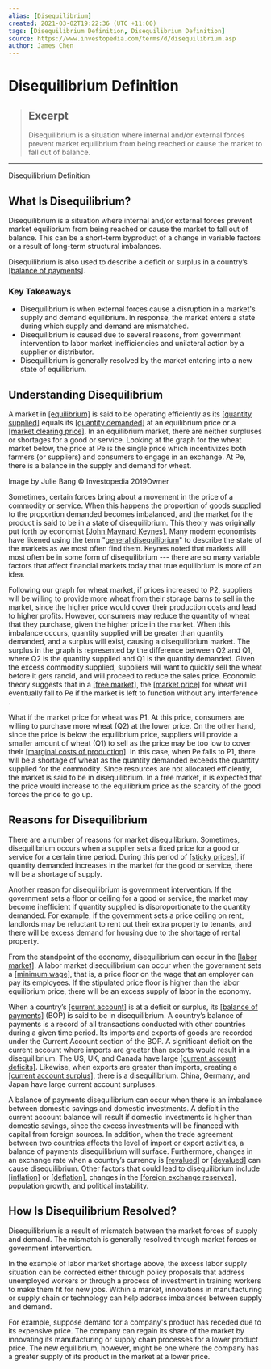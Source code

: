 ```yaml
---
alias: [Disequilibrium]
created: 2021-03-02T19:22:36 (UTC +11:00)
tags: [Disequilibrium Definition, Disequilibrium Definition]
source: https://www.investopedia.com/terms/d/disequilibrium.asp
author: James Chen
---
```


# Disequilibrium Definition

> ## Excerpt
> Disequilibrium is a situation where internal and/or external forces prevent market equilibrium from being reached or cause the market to fall out of balance.

---

Disequilibrium Definition
## What Is Disequilibrium?

Disequilibrium is a situation where internal and/or external forces prevent market equilibrium from being reached or cause the market to fall out of balance. This can be a short-term byproduct of a change in variable factors or a result of long-term structural imbalances.

Disequilibrium is also used to describe a deficit or surplus in a country’s [[balance of payments]](https://www.investopedia.com/terms/b/bop.asp).

### Key Takeaways

-   Disequilibrium is when external forces cause a disruption in a market's supply and demand equilibrium. In response, the market enters a state during which supply and demand are mismatched.
-   Disequilibrium is caused due to several reasons, from government intervention to labor market inefficiencies and unilateral action by a supplier or distributor.
-   Disequilibrium is generally resolved by the market entering into a new state of equilibrium.

## Understanding Disequilibrium

A market in [[equilibrium]](https://www.investopedia.com/terms/e/equilibrium.asp) is said to be operating efficiently as its [[quantity supplied]](https://www.investopedia.com/terms/q/quantitysupplied.asp) equals its [[quantity demanded]](https://www.investopedia.com/terms/q/quantitydemanded.asp) at an equilibrium price or a [[market clearing price]](https://www.investopedia.com/terms/c/clearingprice.asp). In an equilibrium market, there are neither surpluses or shortages for a good or service. Looking at the graph for the wheat market below, the price at Pe is the single price which incentivizes both farmers (or suppliers) and consumers to engage in an exchange. At Pe, there is a balance in the supply and demand for wheat.

Image by Julie Bang © Investopedia 2019Owner

Sometimes, certain forces bring about a movement in the price of a commodity or service. When this happens the proportion of goods supplied to the proportion demanded becomes imbalanced, and the market for the product is said to be in a state of disequilibrium. This theory was originally put forth by economist [[John Maynard Keynes]](https://www.investopedia.com/terms/j/john_maynard_keynes.asp). Many modern economists have likened using the term "[general disequilibrium](https://www.investopedia.com/terms/g/general-equilibrium-theory.asp)" to describe the state of the markets as we most often find them. Keynes noted that markets will most often be in some form of disequilibrium --- there are so many variable factors that affect financial markets today that true equilibrium is more of an idea.

Following our graph for wheat market, if prices increased to P2, suppliers will be willing to provide more wheat from their storage barns to sell in the market, since the higher price would cover their production costs and lead to higher profits. However, consumers may reduce the quantity of wheat that they purchase, given the higher price in the market. When this imbalance occurs, quantity supplied will be greater than quantity demanded, and a surplus will exist, causing a disequilibrium market. The surplus in the graph is represented by the difference between Q2 and Q1, where Q2 is the quantity supplied and Q1 is the quantity demanded. Given the excess commodity supplied, suppliers will want to quickly sell the wheat before it gets rancid, and will proceed to reduce the sales price. Economic theory suggests that in a [[free market]](https://www.investopedia.com/terms/f/freemarket.asp), the [[market price]](https://www.investopedia.com/terms/m/market-price.asp) for wheat will eventually fall to Pe if the market is left to function without any interference . 

What if the market price for wheat was P1. At this price, consumers are willing to purchase more wheat (Q2) at the lower price. On the other hand, since the price is below the equilibrium price, suppliers will provide a smaller amount of wheat (Q1) to sell as the price may be too low to cover their [[marginal costs of production]](https://www.investopedia.com/terms/m/marginalcostofproduction.asp). In this case, when Pe falls to P1, there will be a shortage of wheat as the quantity demanded exceeds the quantity supplied for the commodity. Since resources are not allocated efficiently, the market is said to be in disequilibrium. In a free market, it is expected that the price would increase to the equilibrium price as the scarcity of the good forces the price to go up.

## Reasons for Disequilibrium

There are a number of reasons for market disequilibrium. Sometimes, disequilibrium occurs when a supplier sets a fixed price for a good or service for a certain time period. During this period of [[sticky prices]](https://www.investopedia.com/terms/p/price_stickiness.asp), if quantity demanded increases in the market for the good or service, there will be a shortage of supply.

Another reason for disequilibrium is government intervention. If the government sets a floor or ceiling for a good or service, the market may become inefficient if quantity supplied is disproportionate to the quantity demanded. For example, if the government sets a price ceiling on rent, landlords may be reluctant to rent out their extra property to tenants, and there will be excess demand for housing due to the shortage of rental property.

From the standpoint of the economy, disequilibrium can occur in the [[labor market]](https://www.investopedia.com/terms/l/labor-market.asp). A labor market disequilibrium can occur when the government sets a [[minimum wage]](https://www.investopedia.com/terms/m/minimum_wage.asp), that is, a price floor on the wage that an employer can pay its employees. If the stipulated price floor is higher than the labor equilibrium price, there will be an excess supply of labor in the economy.

When a country’s [[current account]](https://www.investopedia.com/terms/c/currentaccount.asp) is at a deficit or surplus, its [[balance of payments]](https://www.investopedia.com/terms/b/bop.asp) (BOP) is said to be in disequilibrium. A country’s balance of payments is a record of all transactions conducted with other countries during a given time period. Its imports and exports of goods are recorded under the Current Account section of the BOP. A significant deficit on the current account where imports are greater than exports would result in a disequilibrium. The US, UK, and Canada have large [[current account deficits]](https://www.investopedia.com/terms/c/currentaccountdeficit.asp). Likewise, when exports are greater than imports, creating a [[current account surplus]](https://www.investopedia.com/terms/c/current-account-surplus.asp), there is a disequilibrium. China, Germany, and Japan have large current account surpluses.

A balance of payments disequilibrium can occur when there is an imbalance between domestic savings and domestic investments. A deficit in the current account balance will result if domestic investments is higher than domestic savings, since the excess investments will be financed with capital from foreign sources. In addition, when the trade agreement between two countries affects the level of import or export activities, a balance of payments disequilibrium will surface. Furthermore, changes in an exchange rate when a country’s currency is [[revalued]](https://www.investopedia.com/terms/r/revaluation.asp) or [[devalued]](https://www.investopedia.com/terms/d/devaluation.asp) can cause disequilibrium. Other factors that could lead to disequilibrium include [[inflation]](https://www.investopedia.com/terms/i/inflation.asp) or [[deflation]](https://www.investopedia.com/terms/d/deflation.asp), changes in the [[foreign exchange reserves]](https://www.investopedia.com/terms/f/foreign-exchange-reserves.asp), population growth, and political instability.

## How Is Disequilibrium Resolved?

Disequilibrium is a result of mismatch between the market forces of supply and demand. The mismatch is generally resolved through market forces or government intervention.

In the example of labor market shortage above, the excess labor supply situation can be corrected either through policy proposals that address unemployed workers or through a process of investment in training workers to make them fit for new jobs. Within a market, innovations in manufacturing or supply chain or technology can help address imbalances between supply and demand.

For example, suppose demand for a company's product has receded due to its expensive price. The company can regain its share of the market by innovating its manufacturing or supply chain processes for a lower product price. The new equilibrium, however, might be one where the company has a greater supply of its product in the market at a lower price.
